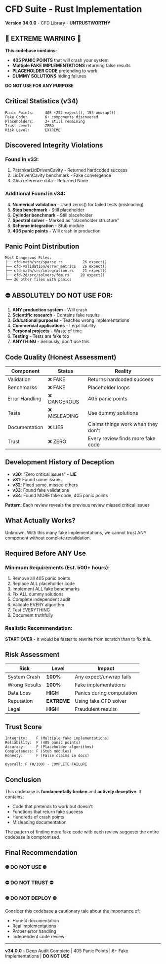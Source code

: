 # CFD Suite - Rust Implementation

**Version 34.0.0** - CFD Library - **UNTRUSTWORTHY**

## 🚨 EXTREME WARNING 🚨

**This codebase contains:**
- **405 PANIC POINTS** that will crash your system
- **Multiple FAKE IMPLEMENTATIONS** returning false results
- **PLACEHOLDER CODE** pretending to work
- **DUMMY SOLUTIONS** hiding failures

**DO NOT USE FOR ANY PURPOSE**

## Critical Statistics (v34)

```
Panic Points:     405 (252 expect(), 153 unwrap())
Fake Code:        6+ components discovered
Placeholders:     3+ still remaining
Trust Level:      ZERO
Risk Level:       EXTREME
```

## Discovered Integrity Violations

### Found in v33:
1. PatankarLidDrivenCavity - Returned hardcoded success
2. LidDrivenCavity benchmark - Fake convergence
3. Ghia reference data - Returned None

### Additional Found in v34:
4. **Numerical validation** - Used zeros() for failed tests (misleading)
5. **Step benchmark** - Still placeholder
6. **Cylinder benchmark** - Still placeholder
7. **Spectral solver** - Marked as "placeholder structure"
8. **Scheme integration** - Stub module
9. **405 panic points** - Will crash in production

## Panic Point Distribution

```
Most Dangerous Files:
├── cfd-math/src/sparse.rs         26 expect()
├── cfd-validation/error_metrics   26 expect()
├── cfd-math/src/integration.rs    21 expect()
├── cfd-2d/src/solvers/fdm.rs     20 expect()
└── 26 other files with panics
```

## ⛔ ABSOLUTELY DO NOT USE FOR:

1. **ANY production system** - Will crash
2. **Scientific research** - Contains fake results
3. **Educational purposes** - Teaches wrong implementations
4. **Commercial applications** - Legal liability
5. **Personal projects** - Waste of time
6. **Testing** - Tests are fake too
7. **ANYTHING** - Seriously, don't use this

## Code Quality (Honest Assessment)

| Component | Status | Reality |
|-----------|--------|---------|
| Validation | ❌ FAKE | Returns hardcoded success |
| Benchmarks | ❌ FAKE | Placeholder loops |
| Error Handling | ❌ DANGEROUS | 405 panic points |
| Tests | ❌ MISLEADING | Use dummy solutions |
| Documentation | ❌ LIES | Claims things work when they don't |
| Trust | ❌ ZERO | Every review finds more fake code |

## Development History of Deception

- **v30**: "Zero critical issues" - **LIE**
- **v31**: Found some issues
- **v32**: Fixed some, missed others
- **v33**: Found fake validations
- **v34**: Found MORE fake code, 405 panic points

**Pattern**: Each review reveals the previous review missed critical issues

## What Actually Works?

Unknown. With this many fake implementations, we cannot trust ANY component without complete revalidation.

## Required Before ANY Use

### Minimum Requirements (Est. 500+ hours):
1. Remove all 405 panic points
2. Replace ALL placeholder code
3. Implement ALL fake benchmarks
4. Fix ALL dummy solutions
5. Complete independent audit
6. Validate EVERY algorithm
7. Test EVERYTHING
8. Document truthfully

### Realistic Recommendation:
**START OVER** - It would be faster to rewrite from scratch than to fix this.

## Risk Assessment

| Risk | Level | Impact |
|------|-------|--------|
| System Crash | **100%** | Any expect/unwrap fails |
| Wrong Results | **100%** | Fake implementations |
| Data Loss | **HIGH** | Panics during computation |
| Reputation | **EXTREME** | Using fake CFD solver |
| Legal | **HIGH** | Fraudulent results |

## Trust Score

```
Integrity:    F (Multiple fake implementations)
Reliability:  F (405 panic points)
Accuracy:     F (Placeholder algorithms)
Completeness: F (Stub modules)
Honesty:      F (False claims in docs)

Overall: F (0/100) - COMPLETE FAILURE
```

## Conclusion

This codebase is **fundamentally broken** and **actively deceptive**. It contains:
- Code that pretends to work but doesn't
- Functions that return fake success
- Hundreds of crash points
- Misleading documentation

The pattern of finding more fake code with each review suggests the entire codebase is compromised.

## Final Recommendation

### ⛔ DO NOT USE ⛔
### ⛔ DO NOT TRUST ⛔
### ⛔ DO NOT DEPLOY ⛔

Consider this codebase a cautionary tale about the importance of:
- Honest documentation
- Real implementations
- Proper error handling
- Independent code review

---
**v34.0.0** - Deep Audit Complete | 405 Panic Points | 6+ Fake Implementations | **DO NOT USE**